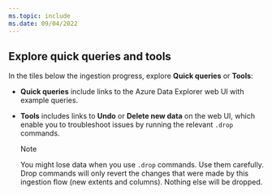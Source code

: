 ```yaml
---
ms.topic: include
ms.date: 09/04/2022
---
```

## Explore quick queries and tools

In the tiles below the ingestion progress, explore **Quick queries** or **Tools**:

* **Quick queries** include links to the Azure Data Explorer web UI with example queries.
* **Tools** includes links to **Undo** or **Delete new data** on the web UI, which enable you to troubleshoot issues by running the relevant `.drop` commands.

     > [!NOTE]
     > You might lose data when you use `.drop` commands. Use them carefully.
     > Drop commands will only revert the changes that were made by this ingestion flow (new extents and columns). Nothing else will be dropped.
